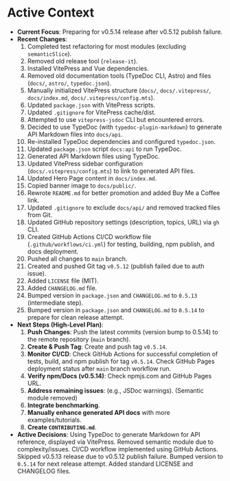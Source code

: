 <!-- Version: 1.0 | Last Updated: 2025-04-06 -->
# Active Context

*   **Current Focus**: Preparing for v0.5.14 release after v0.5.12 publish failure.
*   **Recent Changes**:
    1.  Completed test refactoring for most modules (excluding `semanticSlice`).
    2.  Removed old release tool (`release-it`).
    3.  Installed VitePress and Vue dependencies.
    4.  Removed old documentation tools (TypeDoc CLI, Astro) and files (`docs/`, `astro/`, `typedoc.json`).
    5.  Manually initialized VitePress structure (`docs/`, `docs/.vitepress/`, `docs/index.md`, `docs/.vitepress/config.mts`).
    6.  Updated `package.json` with VitePress scripts.
    7.  Updated `.gitignore` for VitePress cache/dist.
    8.  Attempted to use `vitepress-jsdoc` CLI but encountered errors.
    9.  Decided to use TypeDoc (with `typedoc-plugin-markdown`) to generate API Markdown files into `docs/api`.
    10. Re-installed TypeDoc dependencies and configured `typedoc.json`.
    11. Updated `package.json` script `docs:api` to run TypeDoc.
    12. Generated API Markdown files using TypeDoc.
    13. Updated VitePress sidebar configuration (`docs/.vitepress/config.mts`) to link to generated API files.
    14. Updated Hero Page content in `docs/index.md`.
    15. Copied banner image to `docs/public/`.
    16. Rewrote `README.md` for better promotion and added Buy Me a Coffee link.
    17. Updated `.gitignore` to exclude `docs/api/` and removed tracked files from Git.
    18. Updated GitHub repository settings (description, topics, URL) via `gh` CLI.
    19. Created GitHub Actions CI/CD workflow file (`.github/workflows/ci.yml`) for testing, building, npm publish, and docs deployment.
    20. Pushed all changes to `main` branch.
    21. Created and pushed Git tag `v0.5.12` (publish failed due to auth issue).
    22. Added `LICENSE` file (MIT).
    23. Added `CHANGELOG.md` file.
    24. Bumped version in `package.json` and `CHANGELOG.md` to `0.5.13` (intermediate step).
    25. Bumped version in `package.json` and `CHANGELOG.md` to `0.5.14` to prepare for clean release attempt.
*   **Next Steps (High-Level Plan)**:
    1.  **Push Changes**: Push the latest commits (version bump to 0.5.14) to the remote repository (`main` branch).
    2.  **Create & Push Tag**: Create and push tag `v0.5.14`.
    3.  **Monitor CI/CD**: Check GitHub Actions for successful completion of tests, build, and npm publish for tag `v0.5.14`. Check GitHub Pages deployment status after `main` branch workflow run.
    4.  **Verify npm/Docs (v0.5.14)**: Check npmjs.com and GitHub Pages URL.
    5.  **Address remaining issues**: (e.g., JSDoc warnings). (Semantic module removed)
    6.  **Integrate benchmarking**.
    7.  **Manually enhance generated API docs** with more examples/tutorials.
    8.  **Create `CONTRIBUTING.md`**.
*   **Active Decisions**: Using TypeDoc to generate Markdown for API reference, displayed via VitePress. Removed semantic module due to complexity/issues. CI/CD workflow implemented using GitHub Actions. Skipped v0.5.13 release due to v0.5.12 publish failure. Bumped version to `0.5.14` for next release attempt. Added standard LICENSE and CHANGELOG files.
